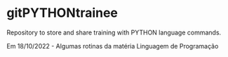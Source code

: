 # gitPYTHONtrainee
Repository to store and share training with PYTHON language commands.

Em 18/10/2022 - Algumas rotinas da matéria Linguagem de Programação